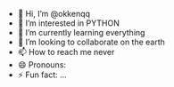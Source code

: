 - 👋 Hi, I’m @okkenqq
- 👀 I’m interested in PYTHON
- 🌱 I’m currently learning everything
- 💞️ I’m looking to collaborate on the earth
- 📫 How to reach me never
- 😄 Pronouns: 
- ⚡ Fun fact: ...

<!---
okkenqq/okkenqq is a ✨ special ✨ repository because its `README.md` (this file) appears on your GitHub profile.
You can click the Preview link to take a look at your changes.
--->
